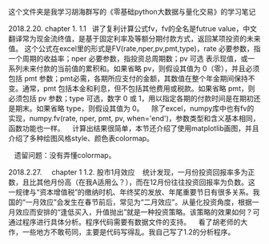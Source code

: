 这个文件夹是我学习胡海群写的《零基础python大数据与量化交易》的学习笔记

2018.2.20.
chapter 1. 
1.1 
    讲了复利计算公式fv，fv的全名是futrue value，中文翻译常为现金流终值，是基于固定利率及等额分期付款方式，返回某项投资的未来值。
    这个公式在excel里的形式是FV(rate,nper,pv,pmt,type)，rate 必要参数，指一个周期的收益率；nper 必要参数，指投资总周期数；pv 可选 表示现值，或一系列未来付款的当前值的累积和。如果省略 pv，则假设其值为 0（零），并且必须包括 pmt 参数；pmt必需，各期所应支付的金额，其数值在整个年金期间保持不变。通常，pmt 包括本金和利息，但不包括其他费用或税款。如果省略 pmt，则必须包括 pv 参数；type 可选，数字 0 或 1，用以指定各期的付款时间是在期初还是期末。如果省略 type，则假设其值为 0。
    除了excel，numpy库中也有fv的实现，numpy.fv(rate, nper, pmt, pv, when='end')，参数类型和含义基本相同，函数功能也一样。
    计算出结果很简单，本节还介绍了使用matplotlib画图，并且介绍了多种绘图风格style、颜色表colormap。
    
    遗留问题：没有弄懂colormap。
    
2018.2.27.    
chapter 1
1.2. 股市1月效应
    统计发现，一月份投资回报率多为正数，且比其他月份高（在我A适用么？），而在12月份往往投资回报率为负数。这一规律与“资本增值税”的缴纳时机、年终奖的发放、年尾重要节日有很多关系。我国的“一月效应”会发生在春节前后，常见为“二月效应”。从量化投资角度，根据一月效应而安排的“逢低买入，升值抛出”就是一种投资策略。该策略的效果如何？可通过程序进行具体分析。程序代码需要有数据文件的支持。
    看了胡老师的大作，一些地方不敢苟同，主要是代码写得乱。我自己写了1.2的分析程序。
